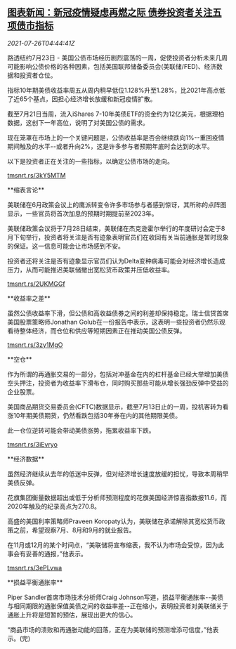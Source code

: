 <!--1627275662000-->
[图表新闻：新冠疫情疑虑再燃之际 债券投资者关注五项债市指标](https://cn.reuters.com/article/graphic-covid-bond-markets-0726-idCNKBS2EW0BF)
------

<div><i>2021-07-26T04:44:41Z</i></div><p>路透纽约7月23日 - 美国公债市场经历剧烈震荡的一周，促使投资者分析未来几周可能影响公债价格的各种因素，包括美国联邦储备委员会(美联储/FED)、经济数据和投资者仓位。</p><p>指标10年期美债收益率周五从周内稍早低位1.128%升至1.28%，比2021年高点低了近65个基点，因担心经济增长放缓和新冠疫情扩散。</p><p>截至7月21日当周，流入iShares 7-10年美债ETF的资金约为12亿美元，根据理柏数据，这创下一年高位，说明了对美国公债的需求。</p><p>现在笼罩在市场上的一个关键问题是，公债收益率是否会继续跌向1%--重回疫情期间触及的水平--或者升向2%，这是许多参与者预期年底时会达到的水平。</p><p>以下是投资者正在关注的一些指标，以确定公债市场的走向。</p><p><a href="https://tmsnrt.rs/3kY5MTM">tmsnrt.rs/3kY5MTM</a></p><p>**缩表言论**</p><p>美联储在6月政策会议上的鹰派转变令许多市场参与者感到惊讶，其所称的点阵图显示，一些官员将首次加息的预期时期提前至2023年。</p><p>美联储政策会议将于7月28日结束，美联储在杰克逊霍尔举行的年度研讨会定于8月下旬举行，投资者将关注是否有迹象表明官员们在收回有关当前通胀是暂时现象的保证。这一信息可能会让市场感到不安。</p><p>投资者还将关注是否有迹象显示官员们认为Delta变种病毒可能会对经济增长造成压力，从而可能推迟美联储撤出宽松货币政策并压低收益率。</p><p><a href="https://tmsnrt.rs/2UKMGGf">tmsnrt.rs/2UKMGGf</a></p><p>**收益率之差**</p><p>虽然公债收益率下滑，但公债和高收益债券之间的利差却保持稳定。瑞士信贷首席美国股票策略师Jonathan Golub在一份报告中表示，这表明一些投资者仍然乐观看待整体经济，而仓位和供应等短期因素正在推动美国公债反弹。</p><p><a href="https://tmsnrt.rs/3zy1MgO">tmsnrt.rs/3zy1MgO</a></p><p>**空仓**</p><p>作为所谓的再通胀交易的一部分，包括对冲基金在内的杠杆基金已经大举增加美债空头押注，投资者为收益率下滑布仓，同时购买那些可能从增长强劲反弹中受益的企业股票。</p><p>美国商品期货交易委员会(CFTC)数据显示，截至7月13日止的一周，投机客转为看涨10年期美债期货，仍然看跌包括30年券在内的其他期限美债。</p><p>此一仓位逆转可能会带动美债涨势，拖累收益率下跌。</p><p><a href="https://tmsnrt.rs/3iEvryo">tmsnrt.rs/3iEvryo</a></p><p>**经济数据**</p><p>虽然经济继续从去年的低迷中反弹，但对经济增长速度放缓的担忧，导致本周稍早美债反弹。</p><p>花旗集团衡量数据超出或低于分析师预测程度的花旗美国经济惊喜指数报11.6，而2020年触及的纪录高点为270.8。</p><p>高盛的美国利率策略师Praveen Koropaty认为，美联储在承诺解除其宽松货币政策之前，希望观察7月、8月和9月的就业报告。</p><p>在11月或12月的某个时间点，“美联储将宣布缩表，我不认为市场会受惊，因为此事会有妥善的通报，”他表示。</p><p><a href="https://tmsnrt.rs/3ePLvwa">tmsnrt.rs/3ePLvwa</a></p><p>**损益平衡通胀率**</p><p>Piper Sandler首席市场技术分析师Craig Johnson写道，损益平衡通胀率--美债与相同期限的通胀保值美债之间的收益率差--正在缩小，表明投资者对美联储关于通胀上升将是短暂的预估，展现出更大的信心。</p><p>“商品市场的溃败和再通胀动能的回落，正在为美联储的预测增添可信度，”他表示。(完)</p>

